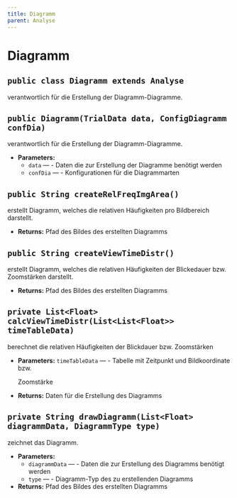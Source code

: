 ```yaml
---
title: Diagramm
parent: Analyse
---
```


# Diagramm


## `public class Diagramm extends Analyse`

verantwortlich für die Erstellung der Diagramm-Diagramme.

## `public Diagramm(TrialData data, ConfigDiagramm confDia)`

verantwortlich für die Erstellung der Diagramm-Diagramme.

 * **Parameters:**
   * `data` — - Daten die zur Erstellung der Diagramme benötigt werden
   * `confDia` — - Konfigurationen für die Diagrammarten

## `public String createRelFreqImgArea()`

erstellt Diagramm, welches die relativen Häufigkeiten pro Bildbereich darstellt.

 * **Returns:** Pfad des Bildes des erstellten Diagramms

## `public String createViewTimeDistr()`

erstellt Diagramm, welches die relativen Häufigkeiten der Blickedauer bzw. Zoomstärken darstellt.

 * **Returns:** Pfad des Bildes des erstellten Diagramms

## `private List<Float> calcViewTimeDistr(List<List<Float>> timeTableData)`

berechnet die relativen Häufigkeiten der Blickdauer bzw. Zoomstärken

 * **Parameters:** `timeTableData` — - Tabelle mit Zeitpunkt und Bildkoordinate bzw.

     Zoomstärke
 * **Returns:** Daten für die Erstellung des Diagramms

## `private String drawDiagramm(List<Float> diagrammData, DiagrammType type)`

zeichnet das Diagramm.

 * **Parameters:**
   * `diagrammData` — - Daten die zur Erstellung des Diagramms benötigt werden
   * `type` — - Diagramm-Typ des zu erstellenden Diagramms
 * **Returns:** Pfad des Bildes des erstellten Diagramms
